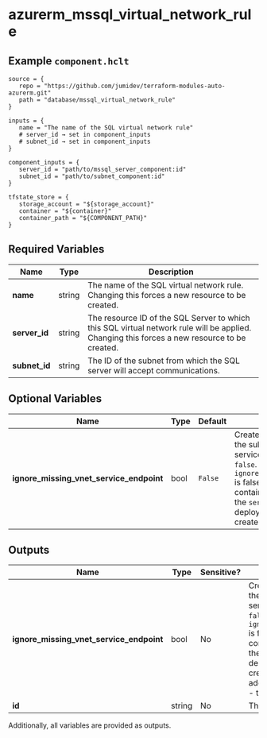 # azurerm_mssql_virtual_network_rule



## Example `component.hclt`

```hcl
source = {
   repo = "https://github.com/jumidev/terraform-modules-auto-azurerm.git"   
   path = "database/mssql_virtual_network_rule"   
}

inputs = {
   name = "The name of the SQL virtual network rule"   
   # server_id → set in component_inputs
   # subnet_id → set in component_inputs
}

component_inputs = {
   server_id = "path/to/mssql_server_component:id"   
   subnet_id = "path/to/subnet_component:id"   
}

tfstate_store = {
   storage_account = "${storage_account}"   
   container = "${container}"   
   container_path = "${COMPONENT_PATH}"   
}

```

## Required Variables

| Name | Type |  Description |
| ---- | --------- |  ----------- |
| **name** | string |  The name of the SQL virtual network rule. Changing this forces a new resource to be created. | 
| **server_id** | string |  The resource ID of the SQL Server to which this SQL virtual network rule will be applied. Changing this forces a new resource to be created. | 
| **subnet_id** | string |  The ID of the subnet from which the SQL server will accept communications. | 

## Optional Variables

| Name | Type |  Default  |  Description |
| ---- | --------- |  ----------- | ----------- |
| **ignore_missing_vnet_service_endpoint** | bool |  `False`  |  Create the virtual network rule before the subnet has the virtual network service endpoint enabled. Defaults to `false`. ~> **NOTE:** If `ignore_missing_vnet_service_endpoint` is false, and the target subnet does not contain the `Microsoft.SQL` endpoint in the `service_endpoints` array, the deployment will fail when it tries to create the SQL virtual network rule. | 



## Outputs

| Name | Type | Sensitive? | Description |
| ---- | ---- | --------- | --------- |
| **ignore_missing_vnet_service_endpoint** | bool | No  | Create the virtual network rule before the subnet has the virtual network service endpoint enabled. Defaults to `false`. ~> **NOTE:** If `ignore_missing_vnet_service_endpoint` is false, and the target subnet does not contain the `Microsoft.SQL` endpoint in the `service_endpoints` array, the deployment will fail when it tries to create the SQL virtual network rule. In addition to the Arguments listed above - the following Attributes are exported: | 
| **id** | string | No  | The ID of the SQL virtual network rule. | 

Additionally, all variables are provided as outputs.

